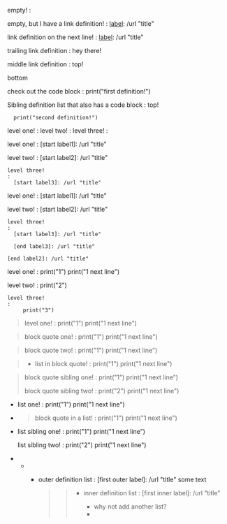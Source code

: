<!-- empty definition list  -->
empty!
:

<!-- empty with a reference link definition -->
empty, but I have a link definition!
: [label]: /url "title"

<!-- empty with a reference link definition on the next line -->
link definition on the next line!
:
  [label]: /url "title"

<!-- trailing link definition -->
trailing link definition
: hey there!

  [label]: /url "title"


<!-- middle link definition -->
middle link definition
:
  top!

  [label]: /url "title"

  bottom

<!-- indented code block in definition -->
check out the code block
:
      print("first definition!")


Sibling definition list that also has a code block
:
  top!

      print("second definition!")


<!-- definition list inside a definition list -->

level one!
:
  level two!
  :
    level three!
    :


<!-- definition list inside a definition list with link definitions -->

level one!
:
  [start label1]: /url "title"

  level two!
  :
    [start label2]: /url "title"

    level three!
    :
      [start label3]: /url "title"

level one!
:
  [start label1]: /url "title"

  level two!
  :
    [start label2]: /url "title"

    level three!
    :
      [start label3]: /url "title"

      [end label3]: /url "title"

    [end label2]: /url "title"

  [end label1]: /url "title"



<!-- Nested definition list with code block -->

level one!
:
     print("1")
     print("1 next line")

  level two!
  :
       print("2")

    level three!
    :
         print("3")


<!-- definition list in a block quote -->

> level one!
> :
>      print("1")
>      print("1 next line")


<!-- definition list in a block quote -->

> block quote one!
> :
>      print("1")
>      print("1 next line")
>
>   [label]: /url "title"


> block quote two!
> :
>      print("1")
>      print("1 next line")
>
> [label]: /url "title"

> * list in block quote!
>   :
>        print("1")
>        print("1 next line")
>
>   [label]: /url "title"

> block quote sibling one!
> :
>      print("1")
>      print("1 next line")
>
>   [label]: /url "title"
>
> block quote sibling two!
> :
>      print("2")
>      print("1 next line")
>
>   [label]: /url "title"


<!-- definition list in list -->

* list one!
  :
       print("1")
       print("1 next line")

  [label]: /url "title"

* > block quote in a list!
  > :
  >      print("1")
  >      print("1 next line")
  >
  > [label]: /url "title"


* list sibling one!
  :
       print("1")
       print("1 next line")

    [label]: /url "title"

  list sibling two!
  :
       print("2")
       print("1 next line")

    [label]: /url "title"


<!-- crazy nested -->

*
  +
    * outer definition list
      :
        [first outer label]: /url "title"
        some text
        >> * inner definition list
        >>   :
        >>     [first inner label]: /url "title"
        >>
        >>     * why not add another list?
        >>     *
        >>     [last inner label]: /url "title"

        [last outer label]: /url "title"
